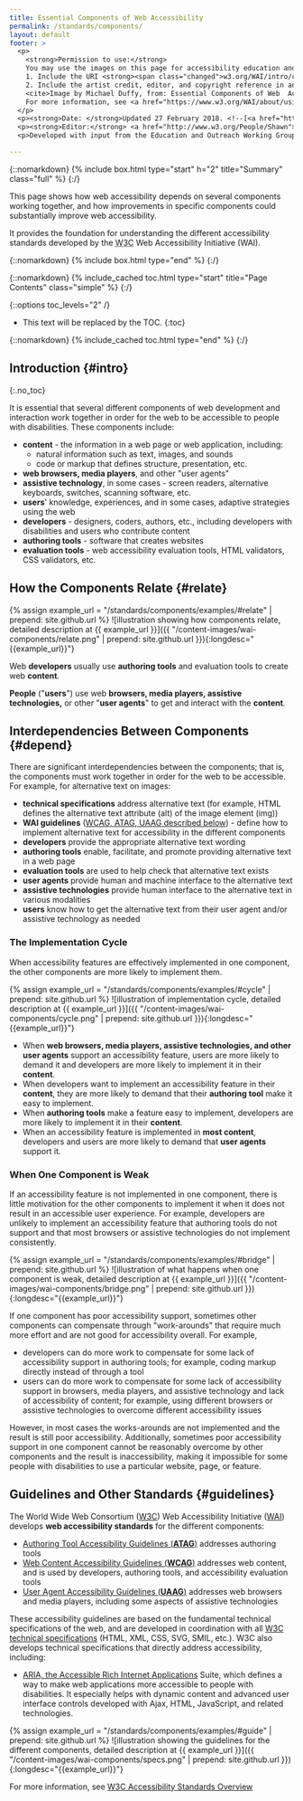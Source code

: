 ```yaml
---
title: Essential Components of Web Accessibility
permalink: /standards/components/
layout: default
footer: >
  <p>
    <strong>Permission to use:</strong> 
    You may use the images on this page for accessibility education and outreach if you: 
    1. Include the URI <strong><span class="changed">w3.org/WAI/intro/components.php</span> <em>prominently</em></strong> near the image, and 
    2. Include the artist credit, editor, and copyright reference in any published or posted material:<br>
    <cite>Image by Michael Duffy, from: Essential Components of Web  Accessibility. S.L. Henry, ed. Copyright W3C <sup>®</sup> (MIT, ERCIM, Keio, Beihang). w3.org/WAI/intro/components.php</cite><br>
    For more information, see <a href="https://www.w3.org/WAI/about/usingWAImaterial.html">Using WAI Materials</a>.
  </p>
  <p><strong>Date: </strong>Updated 27 February 2018. <!--[<a href="https://www.w3.org/WAI/EO/changelogs/cl-components">changelog</a>]--></p>
  <p><strong>Editor:</strong> <a href="http://www.w3.org/People/Shawn">Shawn Lawton Henry</a>. Graphic artist: Michael Duffy.</p>
  <p>Developed with input from the Education and Outreach Working Group (<a href="http://www.w3.org/WAI/EO/">EOWG</a>).</p>

---
```


{::nomarkdown}
{% include box.html type="start" h="2" title="Summary" class="full" %}
{:/}

This page shows how web accessibility depends on several components working together, and how improvements in specific components could substantially improve web accessibility.

It provides the foundation for understanding the different accessibility standards developed by the <abbr title="World Wide Web Consortium">W3C</abbr> Web Accessibility Initiative (WAI).

{::nomarkdown}
{% include box.html type="end" %}
{:/}

{::nomarkdown}
{% include_cached toc.html type="start" title="Page Contents" class="simple" %}
{:/}

{::options toc_levels="2" /}

-   This text will be replaced by the TOC.
{:toc}

{::nomarkdown}
{% include_cached toc.html type="end" %}
{:/}


## Introduction {#intro}
{:.no_toc}

It is essential that several different components of web development and
interaction work together in order for the web to be accessible to
people with disabilities. These components include:

-   **content** - the information in a web page or web application,
    including:
    -   natural information such as text, images, and sounds
    -   code or markup that defines structure, presentation, etc.
-   **web browsers, media players**, and other "user agents"
-   **assistive technology**, in some cases - screen readers,
    alternative keyboards, switches, scanning software, etc.
-   **users**' knowledge, experiences, and in some cases, adaptive
    strategies using the web
-   **developers** - designers, coders, authors, etc., including
    developers with disabilities and users who contribute content
-   **authoring tools** - software that creates websites
-   **evaluation tools** - web accessibility evaluation tools, HTML
    validators, CSS validators, etc.

## How the Components Relate {#relate}

{% assign example_url = "/standards/components/examples/#relate" | prepend: site.github.url %}
![illustration showing how components relate, detailed description at {{ example_url }}]({{ "/content-images/wai-components/relate.png" | prepend: site.github.url }}){:longdesc="{{example_url}}"}

Web **developers** usually use **authoring tools** and evaluation tools
to create web **content**.

**People** ("**users**") use web **browsers, media players, assistive
technologies,** or other "**user agents**" to get and interact with the
**content**.

## Interdependencies Between Components {#depend}

There are significant interdependencies between the components; that is,
the components must work together in order for the web to be accessible.
For example, for alternative text on images:

-   **technical specifications** address alternative text (for example,
    HTML defines the alternative text attribute (alt) of the image
    element (img))
-   **WAI guidelines** ([WCAG, ATAG, UAAG described
    below](#guidelines)) - define how to implement alternative text for
    accessibility in the different components
-   **developers** provide the appropriate alternative text wording
-   **authoring tools** enable, facilitate, and promote providing
    alternative text in a web page
-   **evaluation tools** are used to help check that alternative text
    exists
-   **user agents** provide human and machine interface to the
    alternative text
-   **assistive technologies** provide human interface to the
    alternative text in various modalities
-   **users** know how to get the alternative text from their user agent
    and/or assistive technology as needed

### The Implementation Cycle

When accessibility features are effectively implemented in one
component, the other components are more likely to implement them.

{% assign example_url = "/standards/components/examples/#cycle" | prepend: site.github.url %}
![illustration of implementation cycle, detailed description at {{ example_url }}]({{ "/content-images/wai-components/cycle.png" | prepend: site.github.url }}){:longdesc="{{example_url}}"}

-   When **web browsers, media players, assistive technologies, and
    other user agents** support an accessibility feature, users are more
    likely to demand it and developers are more likely to implement it
    in their **content**.
-   When developers want to implement an accessibility feature in their
    **content**, they are more likely to demand that their **authoring
    tool** make it easy to implement.
-   When **authoring tools** make a feature easy to implement,
    developers are more likely to implement it in their **content**.
-   When an accessibility feature is implemented in **most content**,
    developers and users are more likely to demand that **user agents**
    support it.

### When One Component is Weak

If an accessibility feature is not implemented in one component, there
is little motivation for the other components to implement it when it
does not result in an accessible user experience. For example,
developers are unlikely to implement an accessibility feature that
authoring tools do not support and that most browsers or assistive
technologies do not implement consistently.

{% assign example_url = "/standards/components/examples/#bridge" | prepend: site.github.url %}
![illustration of what happens when one component is weak, detailed
description at {{ example_url }}]({{ "/content-images/wai-components/bridge.png" | prepend: site.github.url }}){:longdesc="{{example_url}}"}

If one component has poor accessibility support, sometimes other
components can compensate through "work-arounds" that require much more
effort and are not good for accessibility overall. For example,

-   developers can do more work to compensate for some lack of
    accessibility support in authoring tools; for example, coding markup
    directly instead of through a tool
-   users can do more work to compensate for some lack of accessibility
    support in browsers, media players, and assistive technology and
    lack of accessibility of content; for example, using different
    browsers or assistive technologies to overcome different
    accessibility issues

However, in most cases the works-arounds are not implemented and the
result is still poor accessibility. Additionally, sometimes poor
accessibility support in one component cannot be reasonably overcome by
other components and the result is inaccessibility, making it impossible
for some people with disabilities to use a particular website, page, or
feature.

## Guidelines and Other Standards {#guidelines}

The World Wide Web Consortium ([W3C](https://www.w3.org/)) Web Accessibility Initiative ([WAI](https://www.w3.org/WAI/)) develops **web accessibility standards** for the different components:

-   [Authoring Tool Accessibility Guidelines (**ATAG**)](atag.php)
    addresses authoring tools
-   [Web Content Accessibility Guidelines (**WCAG**)](wcag.php)
    addresses web content, and is used by developers, authoring tools,
    and accessibility evaluation tools
-   [User Agent Accessibility Guidelines (**UAAG**)](uaag.php) addresses
    web browsers and media players, including some aspects of assistive
    technologies

<p>These accessibility guidelines are based on the fundamental technical specifications of the web, and are developed in coordination with all <a href="https://www.w3.org/TR/">W3C technical specifications</a> (HTML, XML, CSS, SVG, SMIL, etc.). W3C also develops technical specifications that directly address accessibility, including:</p>
<ul>
  <li><a href="https://w3c.github.io/wai-website/standards/aria/">ARIA, the Accessible Rich Internet Applications</a> Suite, which defines a way to make web applications more accessible to people with disabilities. It especially helps with dynamic content and advanced user interface controls developed with Ajax, HTML, JavaScript, and related technologies.</li>
</ul>

{% assign example_url = "/standards/components/examples/#guide" | prepend: site.github.url %}
![illustration showing the guidelines for the different components, detailed description at {{ example_url }}]({{ "/content-images/wai-components/specs.png" | prepend: site.github.url }}){:longdesc="{{example_url}}"}

For more information, see [W3C Accessibility Standards Overview](https://w3c.github.io/wai-std-gl-overview/standards-guidelines/)
